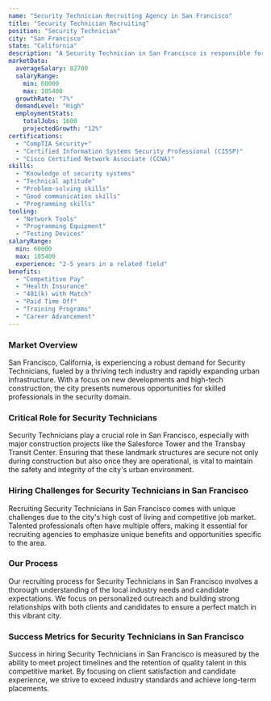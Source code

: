 ```yaml
---
name: "Security Technician Recruiting Agency in San Francisco"
title: "Security Technician Recruiting"
position: "Security Technician"
city: "San Francisco"
state: "California"
description: "A Security Technician in San Francisco is responsible for installing, programming, and maintaining security systems along with understanding the latest tech and security measures."
marketData:
  averageSalary: 82700
  salaryRange:
    min: 60000
    max: 105400
  growthRate: "7%"
  demandLevel: "High"
  employmentStats:
    totalJobs: 1600
    projectedGrowth: "12%"
certifications:
  - "CompTIA Security+"
  - "Certified Information Systems Security Professional (CISSP)"
  - "Cisco Certified Network Associate (CCNA)"
skills:
  - "Knowledge of security systems"
  - "Technical aptitude"
  - "Problem-solving skills"
  - "Good communication skills"
  - "Programming skills"
tooling:
  - "Network Tools"
  - "Programming Equipment"
  - "Testing Devices"
salaryRange:
  min: 60000
  max: 105400
  experience: "2-5 years in a related field"
benefits:
  - "Competitive Pay"
  - "Health Insurance"
  - "401(k) with Match"
  - "Paid Time Off"
  - "Training Programs"
  - "Career Advancement"
---
```


### Market Overview
San Francisco, California, is experiencing a robust demand for Security Technicians, fueled by a thriving tech industry and rapidly expanding urban infrastructure. With a focus on new developments and high-tech construction, the city presents numerous opportunities for skilled professionals in the security domain.

### Critical Role for Security Technicians
Security Technicians play a crucial role in San Francisco, especially with major construction projects like the Salesforce Tower and the Transbay Transit Center. Ensuring that these landmark structures are secure not only during construction but also once they are operational, is vital to maintain the safety and integrity of the city's urban environment.

### Hiring Challenges for Security Technicians in San Francisco
Recruiting Security Technicians in San Francisco comes with unique challenges due to the city's high cost of living and competitive job market. Talented professionals often have multiple offers, making it essential for recruiting agencies to emphasize unique benefits and opportunities specific to the area.

### Our Process
Our recruiting process for Security Technicians in San Francisco involves a thorough understanding of the local industry needs and candidate expectations. We focus on personalized outreach and building strong relationships with both clients and candidates to ensure a perfect match in this vibrant city.

### Success Metrics for Security Technicians in San Francisco
Success in hiring Security Technicians in San Francisco is measured by the ability to meet project timelines and the retention of quality talent in this competitive market. By focusing on client satisfaction and candidate experience, we strive to exceed industry standards and achieve long-term placements.